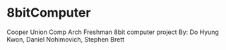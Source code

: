 # 8bitComputer
Cooper Union Comp Arch Freshman 8bit computer project 
By: Do Hyung Kwon, Daniel Nohimovich, Stephen Brett
